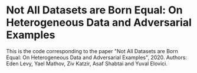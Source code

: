 # Not All Datasets are Born Equal: On Heterogeneous Data and Adversarial Examples

This is the code corresponding to the paper "Not All Datasets are Born Equal: On Heterogeneous Data and Adversarial Examples", 2020.
Authors: Eden Levy, Yael Mathov, Ziv Katzir, Asaf Shabtai and Yuval Elovici.
